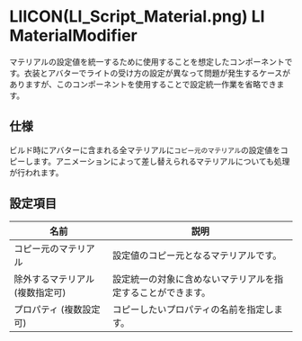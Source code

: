 # LIICON(LI_Script_Material.png) LI MaterialModifier

マテリアルの設定値を統一するために使用することを想定したコンポーネントです。衣装とアバターでライトの受け方の設定が異なって問題が発生するケースがありますが、このコンポーネントを使用することで設定統一作業を省略できます。

## 仕様

ビルド時にアバターに含まれる全マテリアルに`コピー元のマテリアル`の設定値をコピーします。アニメーションによって差し替えられるマテリアルについても処理が行われます。

## 設定項目

|名前|説明|
|-|-|
|コピー元のマテリアル|設定値のコピー元となるマテリアルです。|
|除外するマテリアル (複数指定可)|設定統一の対象に含めないマテリアルを指定することができます。|
|プロパティ (複数設定可)|コピーしたいプロパティの名前を指定します。|
